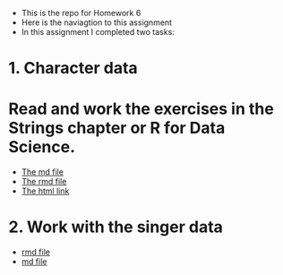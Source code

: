 * This is the repo for Homework 6 
* Here is the naviagtion to this assignment
* In this assignment I completed two tasks:
# 1. Character data 
# Read and work the exercises in the Strings chapter or R for Data Science.
* [The md file](https://github.com/STAT545-UBC-students/hw06-RyanGao67/blob/master/HW06.md) 
* [The rmd file](https://github.com/STAT545-UBC-students/hw06-RyanGao67/blob/master/HW06.rmd)
* [The html link](https://htmlpreview.github.io/?https://github.com/STAT545-UBC-students/hw06-RyanGao67/blob/master/HW06.html)

# 2. Work with the singer data
* [rmd file](https://github.com/STAT545-UBC-students/hw06-RyanGao67/blob/master/HW06_part2.Rmd)
* [md file](https://github.com/STAT545-UBC-students/hw06-RyanGao67/blob/master/HW06_part2.md)
